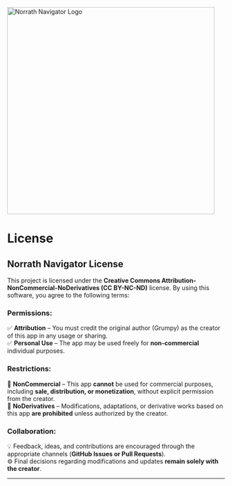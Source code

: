 <img src="/assets/images/pic_001.jpg" alt="Norrath Navigator Logo" width="480" align="center">  

# **License**  

## **Norrath Navigator License**  

This project is licensed under the **Creative Commons Attribution-NonCommercial-NoDerivatives (CC BY-NC-ND)** license. By using this software, you agree to the following terms:  

### **Permissions:**  
✅ **Attribution** – You must credit the original author (Grumpy) as the creator of this app in any usage or sharing.  
✅ **Personal Use** – The app may be used freely for **non-commercial** individual purposes.  

### **Restrictions:**  
🚫 **NonCommercial** – This app **cannot** be used for commercial purposes, including **sale, distribution, or monetization**, without explicit permission from the creator.  
🚫 **NoDerivatives** – Modifications, adaptations, or derivative works based on this app **are prohibited** unless authorized by the creator.  

### **Collaboration:**  
💡 Feedback, ideas, and contributions are encouraged through the appropriate channels (**GitHub Issues or Pull Requests**).  
⚙️ Final decisions regarding modifications and updates **remain solely with the creator**.  

---
